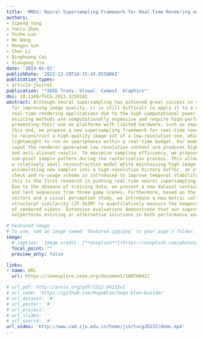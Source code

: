 ```yaml
---
title: 'MNSS: Neural Supersampling Framework for Real-Time Rendering on Mobile Devices'
authors:
- Sipeng Yang
- Yunlu Zhao
- Yuzhe Luo
- He Wang
- Hongyu Sun
- Chen Li
- Binghuang Cai
- Xiaogang Jin
date: '2023-01-01'
publishDate: '2023-12-20T16:15:43.055880Z'
publication_types:
- article-journal
publication: '*IEEE Trans. Visual. Comput. Graphics*'
doi: 10.1109/TVCG.2023.3259141
abstract: Although neural supersampling has achieved great success in various applications
  for improving image quality, it is still difficult to apply it to a wide range of
  real-time rendering applications due to the high computational power demand. Most
  existing methods are computationally expensive and require high-performance hardware,
  preventing their use on platforms with limited hardware, such as smartphones. To
  this end, we propose a new supersampling framework for real-time rendering applications
  to reconstruct a high-quality image out of a low-resolution one, which is sufficiently
  lightweight to run on smartphones within a real-time budget. Our model takes as
  input the renderer-generated low resolution content and produces high resolution
  and anti-aliased results. To maximize sampling efficiency, we propose using an alternate
  sub-pixel sample pattern during the rasterization process. This allows us to create
  a relatively small reconstruction model while maintaining high image quality. By
  accumulating new samples into a high-resolution history buffer, an efficient history
  check and re-usage scheme is introduced to improve temporal stability. To our knowledge,
  this is the first research in pushing real-time neural supersampling on mobile devices.
  Due to the absence of training data, we present a new dataset containing 57 training
  and test sequences from three game scenes. Furthermore, based on the rendered motion
  vectors and a visual perception study, we introduce a new metric called inter-frame
  structural similarity (IF-SSIM) to quantitatively measure the temporal stability
  of rendered videos. Extensive evaluations demonstrate that our supersampling model
  outperforms existing or alternative solutions in both performance and temporal stability.

# Featured image
# To use, add an image named `featured.jpg/png` to your page's folder. 
image:
  # caption: 'Image credit: [**Unsplash**](https://unsplash.com/photos/jdD8gXaTZsc)'
  focal_point: ""
  preview_only: false

links:
- name: URL
  url: https://ieeexplore.ieee.org/document/10076842/

# url_pdf: http://arxiv.org/pdf/1512.04133v1
# url_code: 'https://github.com/HugoBlox/hugo-blox-builder'
# url_dataset: '#'
# url_poster: '#'
# url_project: ''
# url_slides: ''
# url_source: '#'
url_video: 'http://www.cad.zju.edu.cn/home/jin/tvcg20232/demo.mp4'
---
```

